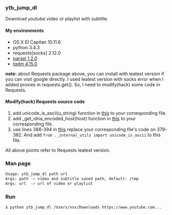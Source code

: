 ### ytb_jump_dl

Download youtube video or playlist with subtitle.

#### My environments

* OS X EI Capitan 10.11.6
* python 3.4.3
* requests[socks] 2.12.0
* [parsel 1.2.0](https://github.com/scrapy/parsel)
* [tqdm 4.15.0](https://github.com/tqdm/tqdm)

**note:** about Requests package above, you can install with leatest version if you can visit google directly. I used leatest version with socks error when I added proxies in requests.get(). So, I need to modify(hack) some code in Requests.

#### Modify(hack) Requests source code

1. add unicode_is_ascii(u_string) function in [this](https://github.com/requests/requests/blob/master/requests/_internal_utils.py) to your corresponding file.
2. add _get_idna_encoded_host(host) function in [this](https://github.com/requests/requests/blob/master/requests/models.py#L337) to your corresponding file.
3. use lines 388-394 in [this](https://github.com/requests/requests/blob/master/requests/models.py) replace your corresponding file's code on 379-382. And add `from ._internal_utils import unicode_is_ascii` to this file.

All above points refer to Requests leatest version.

### Man page

```bash
Usage: ytb_jump_dl path url
Args: path -> video and subtitle saved path, default: /tmp
Args: url  -> url of video or playlist
```

### Run

```bash
$ python ytb_jump_dl /Users/xxx/Downloads https://www.youtube.com...
```
